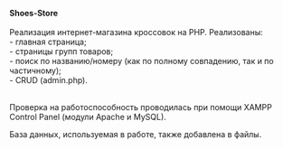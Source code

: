 <b>Shoes-Store</b> <br><br>
Реализация интернет-магазина кроссовок на PHP. Реализованы:<br>
      - главная страница;<br>
      - страницы групп товаров; <br>
      - поиск по названию/номеру (как по полному совпадению, так и по частичному);<br>
      - CRUD (admin.php).<br><br>


Проверка на работоспособность проводилась при помощи XAMPP Control Panel (модули Apache и MySQL).<br>

База данных, используемая в работе, также добавлена в файлы.
